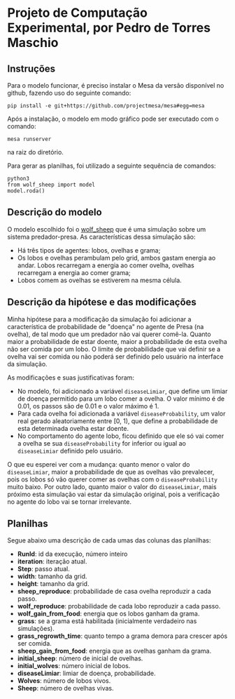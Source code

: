 # Projeto de Computação Experimental, por Pedro de Torres Maschio

## Instruções
Para o modelo funcionar, é preciso instalar o Mesa da versão disponível no github, fazendo uso do seguinte comando:

```
pip install -e git+https://github.com/projectmesa/mesa#egg=mesa
```

Após a instalação, o modelo em modo gráfico pode ser executado com o comando:
```
mesa runserver
```
na raiz do diretório.

Para gerar as planilhas, foi utilizado a seguinte sequência de comandos:
```
python3
from wolf_sheep import model
model.roda()
```

## Descrição do modelo
O modelo escolhido foi o [wolf_sheep](https://github.com/projectmesa/mesa/tree/main/examples/wolf_sheep) que é uma simulação sobre um sistema predador-presa. As características dessa simulação são:
- Há três tipos de agentes: lobos, ovelhas e grama;
- Os lobos e ovelhas perambulam pelo grid, ambos gastam energia ao andar. Lobos recarregam a energia ao comer ovelha, ovelhas recarregam a energia ao comer grama;
- Lobos comem as ovelhas se estiverem na mesma célula.

## Descrição da hipótese e das modificações
Minha hipótese para a modificação da simulação foi adicionar a característica de probabilidade de "doença" no agente de Presa (na ovelha), de tal modo que um predador não vai querer comê-la. Quanto maior a probabilidade de estar doente, maior a probabilidade de esta ovelha não ser comida por um lobo. O limite
de probabilidade que vai definir se a ovelha vai ser comida ou não poderá ser definido pelo usuário na interface da simulação.

As modificações e suas justificativas foram:
- No modelo, foi adicionado a variável `diseaseLimiar`, que define um limiar de doença permitido para um lobo comer a ovelha. O valor mínimo é de 0.01, os passos são de 0.01 e o valor máximo é 1. 
- Para cada ovelha foi adicionada a variável `diseaseProbability`, um valor real gerado aleatoriamente entre [0, 1), que define a probabilidade de esta determinada ovelha estar doente.
- No comportamento do agente lobo, ficou definido que ele só vai comer a ovelha se sua `diseaseProbability` for inferior ou igual ao `diseaseLimiar` definido pelo usuário.

O que eu esperei ver com a mudança: quanto menor o valor do `diseaseLimiar`, maior a probabilidade de que as ovelhas vão prevalecer, pois os lobos só vão querer comer as ovelhas com o `diseaseProbability` muito baixo. Por outro lado, quanto maior o valor do `diseaseLimiar`, mais próximo esta simulação vai estar da simulação original, pois a verificação no agente do lobo vai se tornar irrelevante.

## Planilhas

Segue abaixo uma descrição de cada umas das colunas das planilhas:

- **RunId**: id da execução, número inteiro
- **iteration**: iteração atual.
- **Step**: passo atual.
- **width**: tamanho da grid.
- **height**: tamanho da grid.
- **sheep_reproduce**: probabilidade de casa ovelha reproduzir a cada passo.
- **wolf_reproduce**: probabilidade de cada lobo reproduzir a cada passo.
- **wolf_gain_from_food**: energia que os lobos ganham da grama.
- **grass**: se a grama está habilitada (inicialmente verdadeiro nas simulações).
- **grass_regrowth_time**:  quanto tempo a grama demora para crescer após ser comida.
- **sheep_gain_from_food**: energia que as ovelhas ganham da grama.
- **initial_sheep**: número de inicial de ovelhas.
- **initial_wolves**: número inicial de lobos.
- **diseaseLimiar**: limiar de doença, probabilidade.
- **Wolves**: número de lobos vivos.
- **Sheep**: número de ovelhas vivas.